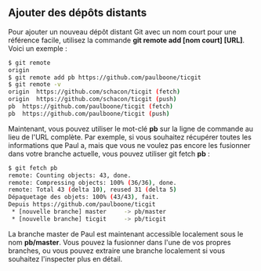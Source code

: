 ## Ajouter des dépôts distants

Pour ajouter un nouveau dépôt distant Git avec un nom court pour une référence facile, utilisez la commande **git remote add [nom court] [URL]**. Voici un exemple :

```bash
$ git remote
origin
$ git remote add pb https://github.com/paulboone/ticgit
$ git remote -v
origin  https://github.com/schacon/ticgit (fetch)
origin  https://github.com/schacon/ticgit (push)
pb  https://github.com/paulboone/ticgit (fetch)
pb  https://github.com/paulboone/ticgit (push)
```

Maintenant, vous pouvez utiliser le mot-clé **pb** sur la ligne de commande au lieu de l'URL complète. Par exemple, si vous souhaitez récupérer toutes les informations que Paul a, mais que vous ne voulez pas encore les fusionner dans votre branche actuelle, vous pouvez utiliser git fetch **pb** :

```bash
$ git fetch pb
remote: Counting objects: 43, done.
remote: Compressing objects: 100% (36/36), done.
remote: Total 43 (delta 10), reused 31 (delta 5)
Dépaquetage des objets: 100% (43/43), fait.
Depuis https://github.com/paulboone/ticgit
 * [nouvelle branche] master     -> pb/master
 * [nouvelle branche] ticgit     -> pb/ticgit
```

La branche master de Paul est maintenant accessible localement sous le nom **pb/master**. Vous pouvez la fusionner dans l'une de vos propres branches, ou vous pouvez extraire une branche localement si vous souhaitez l'inspecter plus en détail.
